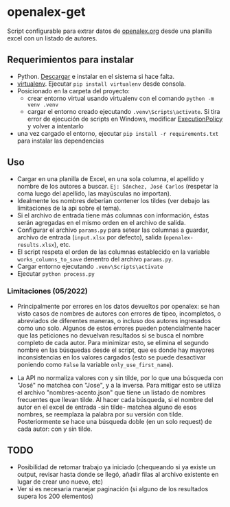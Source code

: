 # openalex-get
Script configurable para extrar datos de [openalex.org](https://openalex.org/rest-api) desde una planilla excel con un listado de autores.

## Requerimientos para instalar
- Python. [Descargar](https://www.python.org/downloads/) e instalar en el sistema si hace falta.
- [virtualenv](https://virtualenv.pypa.io/en/latest/). Ejecutar `pip install virtualenv` desde consola.
- Posicionado en la carpeta del proyecto:
    - crear entorno virtual usando virtualenv con el comando `python -m venv .venv`
    - cargar el entorno creado ejecutando `.venv\Scripts\activate`. Si tira error de ejecución de scripts en Windows, modificar [ExecutionPolicy](https://www.alexmedina.net/habilitar-la-ejecucion-de-scripts-para-powershell/) y volver a intentarlo
 - una vez cargado el entorno, ejecutar `pip install -r requirements.txt` para instalar las dependencias

## Uso
- Cargar en una planilla de Excel, en una sola columna, el apellido y nombre de los autores a buscar. `Ej: Sánchez, José Carlos` (respetar la coma luego del apellido, las mayúsculas no importan).
- Idealmente los nombres deberían contener los tildes (ver debajo las limitaciones de la api sobre el tema).
- Si el archivo de entrada tiene más columnas con información, éstas serán agregadas en el mismo orden en el archivo de salida.
- Configurar el archivo `params.py` para setear las columnas a guardar, archivo de entrada (`input.xlsx` por defecto), salida (`openalex-results.xlsx`), etc.
- El script respeta el orden de las columnas establecido en la variable `works_columns_to_save` denentro del archivo `params.py`.
- Cargar entorno ejecutando `.venv\Scripts\activate`
- Ejecutar `python process.py`

### Limitaciones (05/2022)
- Principalmente por errores en los datos devueltos por openalex: se han visto casos de nombres de autores con errores de tipeo, incompletos, o abreviados de diferentes maneras, o incluso dos autores ingresados como uno solo. Algunos de estos errores pueden potencialmente hacer que las peticiones no devuelvan resultados si se busca el nombre completo de cada autor. Para minimizar esto, se elimina el segundo nombre en las búsquedas desde el script, que es donde hay mayores inconsistencias en los valores cargados (esto se puede desactivar poniendo como `False` la variable `only_use_first_name`).

- La API no normaliza valores con y sin tilde, por lo que una búsqueda con "José" no matchea con "Jose", y a la inversa. Para mitigar esto se utiliza el archivo "nombres-acento.json" que tiene un listado de nombres frecuentes que llevan tilde. Al hacer cada búsqueda, si el nombre del autor en el excel de entrada -sin tilde- matchea alguno de esos nombres, se reemplaza la palabra por su versión con tilde. Posteriormente se hace una búsqueda doble (en un solo request) de cada autor: con y sin tilde.

## TODO
- Posibilidad de retomar trabajo ya iniciado (chequeando si ya existe un output, revisar hasta donde se llegó, añadir filas al archivo existente en lugar de crear uno nuevo, etc)
- Ver si es necesaria manejar paginación (si alguno de los resultados supera los 200 elementos)